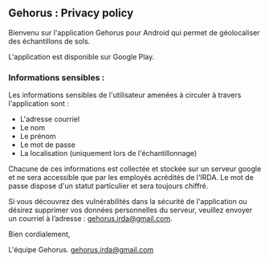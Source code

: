 ## Gehorus : Privacy policy

Bienvenu sur l'application Gehorus pour Android qui permet de géolocaliser des échantillons de sols.

L'application est disponible sur Google Play.

### Informations sensibles : 

Les informations sensibles de l'utilisateur amenées à circuler à travers l'application sont :

- L'adresse courriel
- Le nom 
- Le prénom
- Le mot de passe
- La localisation (uniquement lors de l'échantillonnage)

Chacune de ces informations est collectée et stockée sur un serveur google et ne sera accessible que par les employés acrédités de l'IRDA. 
Le mot de passe dispose d'un statut particulier et sera toujours chiffré.

Si vous découvrez des vulnérabilités dans la sécurité de l'application ou désirez supprimer vos données personnelles du serveur, veuillez envoyer un courriel à l’adresse :  gehorus.irda@gmail.com.

Bien cordialement, 

L'équipe Gehorus. 
gehorus.irda@gmail.com



